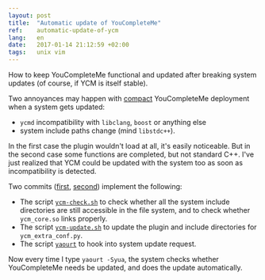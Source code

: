 ```yaml
---
layout: post
title:  "Automatic update of YouCompleteMe"
ref:    automatic-update-of-ycm
lang:   en
date:   2017-01-14 21:12:59 +02:00
tags:   unix vim
---
```


How to keep YouCompleteMe functional and updated after breaking system
updates (of course, if YCM is itself stable).

Two annoyances may happen with [compact](_posts/2016/2016-11-03-ycm-deployment)
YouCompleteMe deployment when a system gets updated:

* `ycmd` incompatibility with `libclang`, `boost` or anything else
* system include paths change (mind `libstdc++`).

In the first case the plugin wouldn't load at all, it's easily noticeable.
But in the second case some functions are completed, but not standard C++.
I've just realized that YCM could be updated with the system too as soon as
incompatibility is detected.

Two commits ([first](https://github.com/sakhnik/dotfiles/commit/29ec2327b4c29c612f6427be576983ed0c30081f),
[second](https://github.com/sakhnik/dotfiles/commit/053e0bd1d584b489e393606fbf073996a122fbb4))
implement the following:

* The script [`ycm-check.sh`](https://github.com/sakhnik/dotfiles/blob/master/.bin/ycm-check.sh)
to check whether all the system include directories are still accessible in the
file system, and to check whether `ycm_core.so` links properly.
* The script [`ycm-update.sh`](https://github.com/sakhnik/dotfiles/blob/master/.bin/ycm-update.sh)
to update the plugin and include directories for `ycm_extra_conf.py`.
* The script [`yaourt`](https://github.com/sakhnik/dotfiles/blob/master/.bin/yaourt)
to hook into system update request.

Now every time I type `yaourt -Syua`, the system checks whether YouCompleteMe
needs be updated, and does the update automatically.
